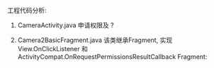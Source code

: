 工程代码分析:
1. CameraActivity.java
申请权限及 ? 

2. Camera2BasicFragment.java
该类继承Fragment, 实现View.OnClickListener 和 ActivityCompat.OnRequestPermissionsResultCallback
Fragment:
